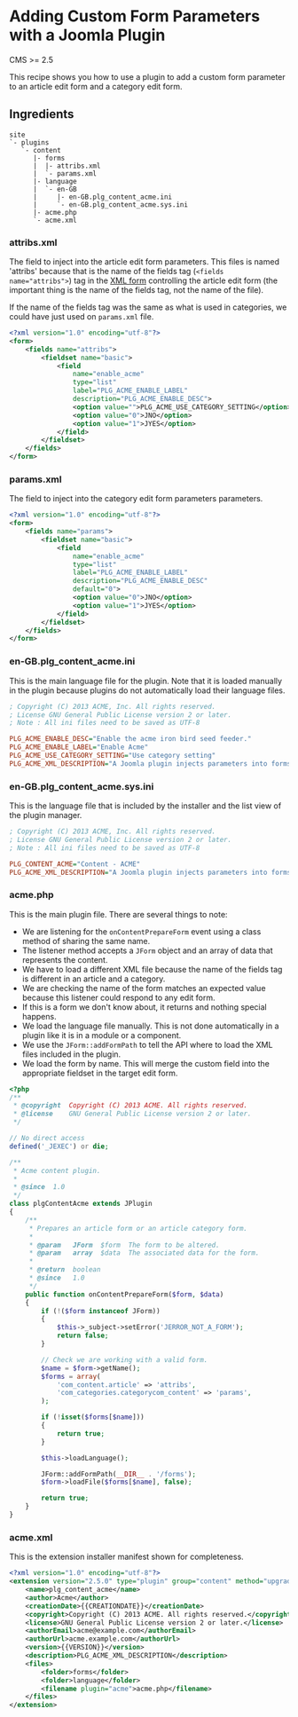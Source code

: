 # Adding Custom Form Parameters with a Joomla Plugin

<versionInfo>CMS >= 2.5</versionInfo>

This recipe shows you how to use a plugin to add a custom form parameter to an article edit form and a category edit form.

## Ingredients

```none
site
`- plugins
   `- content
      |- forms
      |  |- attribs.xml
      |  `- params.xml
      |- language
      |  `- en-GB
      |     |- en-GB.plg_content_acme.ini
      |     `- en-GB.plg_content_acme.sys.ini
      |- acme.php
      `- acme.xml
```

### attribs.xml

The field to inject into the article edit form parameters.
This files is named 'attribs' because that is the name of the fields tag (`<fields name="attribs">`) tag in the
[XML form](https://github.com/joomla/joomla-cms/blob/3.2.0/administrator/components/com_content/models/forms/article.xml#L146)
controlling the article edit form (the important thing is the name of the fields tag, not the name of the file).

If the name of the fields tag was the same as what is used in categories, we could have just used on `params.xml` file.

```xml
<?xml version="1.0" encoding="utf-8"?>
<form>
    <fields name="attribs">
        <fieldset name="basic">
            <field
                name="enable_acme"
                type="list"
                label="PLG_ACME_ENABLE_LABEL"
                description="PLG_ACME_ENABLE_DESC">
                <option value="">PLG_ACME_USE_CATEGORY_SETTING</option>
                <option value="0">JNO</option>
                <option value="1">JYES</option>
            </field>
        </fieldset>
    </fields>
</form>
```

### params.xml

The field to inject into the category edit form parameters parameters.

```xml
<?xml version="1.0" encoding="utf-8"?>
<form>
    <fields name="params">
        <fieldset name="basic">
            <field
                name="enable_acme"
                type="list"
                label="PLG_ACME_ENABLE_LABEL"
                description="PLG_ACME_ENABLE_DESC"
                default="0">
                <option value="0">JNO</option>
                <option value="1">JYES</option>
            </field>
        </fieldset>
    </fields>
</form>
```

### en-GB.plg_content_acme.ini

This is the main language file for the plugin. Note that it is loaded manually in the plugin because plugins do not
automatically load their language files.

```ini
; Copyright (C) 2013 ACME, Inc. All rights reserved.
; License GNU General Public License version 2 or later.
; Note : All ini files need to be saved as UTF-8

PLG_ACME_ENABLE_DESC="Enable the acme iron bird seed feeder."
PLG_ACME_ENABLE_LABEL="Enable Acme"
PLG_ACME_USE_CATEGORY_SETTING="Use category setting"
PLG_ACME_XML_DESCRIPTION="A Joomla plugin injects parameters into forms."
```

### en-GB.plg_content_acme.sys.ini

This is the language file that is included by the installer and the list view of the plugin manager.

```ini
; Copyright (C) 2013 ACME, Inc. All rights reserved.
; License GNU General Public License version 2 or later.
; Note : All ini files need to be saved as UTF-8

PLG_CONTENT_ACME="Content - ACME"
PLG_ACME_XML_DESCRIPTION="A Joomla plugin injects parameters into forms."
```

### acme.php

This is the main plugin file. There are several things to note:

* We are listening for the `onContentPrepareForm` event using a class method of sharing the same name.
* The listener method accepts a `JForm` object and an array of data that represents the content.
* We have to load a different XML file because the name of the fields tag is different in an article and a category.
* We are checking the name of the form matches an expected value because this listener could respond to any edit form.
* If this is a form we don't know about, it returns and nothing special happens.
* We load the language file manually. This is not done automatically in a plugin like it is in a module or a component.
* We use the `JForm::addFormPath` to tell the API where to load the XML files included in the plugin.
* We load the form by name. This will merge the custom field into the appropriate fieldset in the target edit form.

```php
<?php
/**
 * @copyright  Copyright (C) 2013 ACME. All rights reserved.
 * @license    GNU General Public License version 2 or later.
 */

// No direct access
defined('_JEXEC') or die;

/**
 * Acme content plugin.
 *
 * @since  1.0
 */
class plgContentAcme extends JPlugin
{
    /**
     * Prepares an article form or an article category form.
     *
     * @param   JForm  $form  The form to be altered.
     * @param   array  $data  The associated data for the form.
     *
     * @return  boolean
     * @since   1.0
     */
    public function onContentPrepareForm($form, $data)
    {
        if (!($form instanceof JForm))
        {
            $this->_subject->setError('JERROR_NOT_A_FORM');
            return false;
        }

        // Check we are working with a valid form.
        $name = $form->getName();
        $forms = array(
            'com_content.article' => 'attribs',
            'com_categories.categorycom_content' => 'params',
        );

        if (!isset($forms[$name]))
        {
            return true;
        }

        $this->loadLanguage();

        JForm::addFormPath(__DIR__ . '/forms');
        $form->loadFile($forms[$name], false);

        return true;
    }
}
```

### acme.xml

This is the extension installer manifest shown for completeness.

```xml
<?xml version="1.0" encoding="utf-8"?>
<extension version="2.5.0" type="plugin" group="content" method="upgrade">
    <name>plg_content_acme</name>
    <author>Acme</author>
    <creationDate>{{CREATIONDATE}}</creationDate>
    <copyright>Copyright (C) 2013 ACME. All rights reserved.</copyright>
    <license>GNU General Public License version 2 or later.</license>
    <authorEmail>acme@example.com</authorEmail>
    <authorUrl>acme.example.com</authorUrl>
    <version>{{VERSION}}</version>
    <description>PLG_ACME_XML_DESCRIPTION</description>
    <files>
        <folder>forms</folder>
        <folder>language</folder>
        <filename plugin="acme">acme.php</filename>
    </files>
</extension>
```
